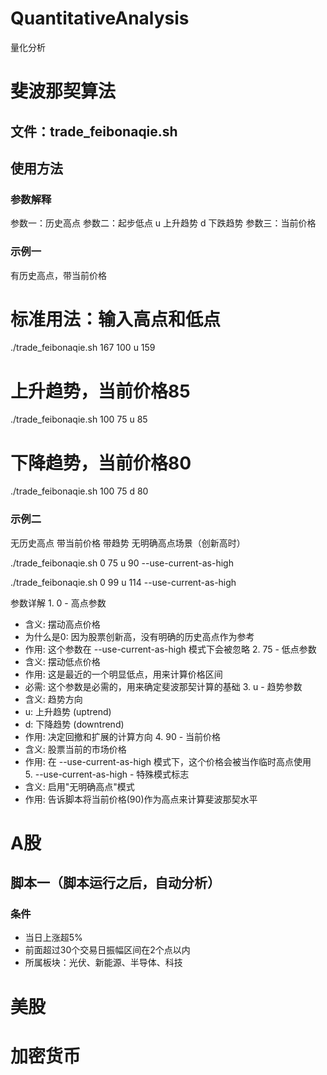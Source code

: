 # QuantitativeAnalysis
量化分析

# 斐波那契算法
## 文件：trade_feibonaqie.sh
## 使用方法
### 参数解释
参数一：历史高点
参数二：起步低点
u 上升趋势
d 下跌趋势
参数三：当前价格

### 示例一
有历史高点，带当前价格
# 标准用法：输入高点和低点
./trade_feibonaqie.sh 167 100 u 159 

# 上升趋势，当前价格85
./trade_feibonaqie.sh 100 75 u 85

# 下降趋势，当前价格80  
./trade_feibonaqie.sh 100 75 d 80

### 示例二
无历史高点 带当前价格 带趋势
无明确高点场景（创新高时）

./trade_feibonaqie.sh 0 75 u 90 --use-current-as-high

./trade_feibonaqie.sh 0 99 u 114 --use-current-as-high

参数详解
1. 0 - 高点参数
* 含义: 摆动高点价格
* 为什么是0: 因为股票创新高，没有明确的历史高点作为参考
* 作用: 这个参数在 --use-current-as-high 模式下会被忽略
2. 75 - 低点参数
* 含义: 摆动低点价格
* 作用: 这是最近的一个明显低点，用来计算价格区间
* 必需: 这个参数是必需的，用来确定斐波那契计算的基础
3. u - 趋势参数
* 含义: 趋势方向
* u: 上升趋势 (uptrend)
* d: 下降趋势 (downtrend)
* 作用: 决定回撤和扩展的计算方向
4. 90 - 当前价格
* 含义: 股票当前的市场价格
* 作用: 在 --use-current-as-high 模式下，这个价格会被当作临时高点使用
5. --use-current-as-high - 特殊模式标志
* 含义: 启用"无明确高点"模式
* 作用: 告诉脚本将当前价格(90)作为高点来计算斐波那契水平

# A股
## 脚本一（脚本运行之后，自动分析）
### 条件
- 当日上涨超5%
- 前面超过30个交易日振幅区间在2个点以内
- 所属板块：光伏、新能源、半导体、科技

# 美股
# 加密货币
